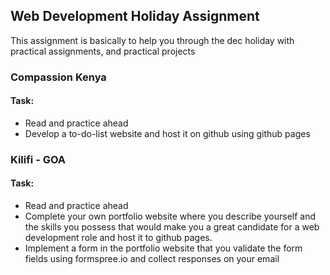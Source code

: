 ## Web Development Holiday Assignment

This assignment is basically to help you through the dec holiday with practical assignments, and practical projects

### Compassion Kenya

#### Task:

- Read and practice ahead
- Develop a to-do-list website and host it on github using github pages

### Kilifi - GOA

#### Task:

- Read and practice ahead
- Complete your own portfolio website where you describe yourself and the skills you possess that would make you a great candidate for a web development role and host it to github pages.
- Implement a form in the portfolio website that you validate the form fields using formspree.io and collect responses on your email
